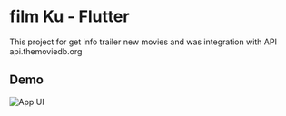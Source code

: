 # film Ku - Flutter

This project for get info trailer new movies and was integration with API api.themoviedb.org

## Demo 

![App UI](/demo/demo.gif)
